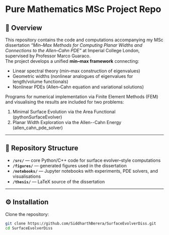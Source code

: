 # Pure Mathematics MSc Project Repo

## 📖 Overview
This repository contains the code and computations accompanying my MSc dissertation *“Min–Max Methods for Computing Planar
Widths and Connections to the Allen–Cahn PDE”* at Imperial College London, supervised by Professor Marco Guaraco.  
The project develops a unified **min–max framework** connecting:

- Linear spectral theory (min–max construction of eigenvalues)  
- Geometric widths (nonlinear analogues of eigenvalues for length/volume functionals)  
- Nonlinear PDEs (Allen–Cahn equation and variational solutions)  

Programs for numerical implementation via Finite Element Methods (FEM) and visualising the results are included for two problems:
1) Minimal Surface Evolution via the Area Functional (pythonSurfaceEvolver)
2) Planar Width Exploration via the Allen--Cahn Energy (allen_cahn_pde_solver)

---

## 📂 Repository Structure
- **`/src/`** — core Python/C++ code for surface evolver–style computations  
- **`/figures/`** — generated figures used in the dissertation  
- **`/notebooks/`** — Jupyter notebooks with experiments, PDE solvers, and visualisations  
- **`/thesis/`** — LaTeX source of the dissertation  

---

## ⚙️ Installation
Clone the repository:
```bash
git clone https://github.com/SiddharthBerera/SurfaceEvolverDiss.git
cd SurfaceEvolverDiss
